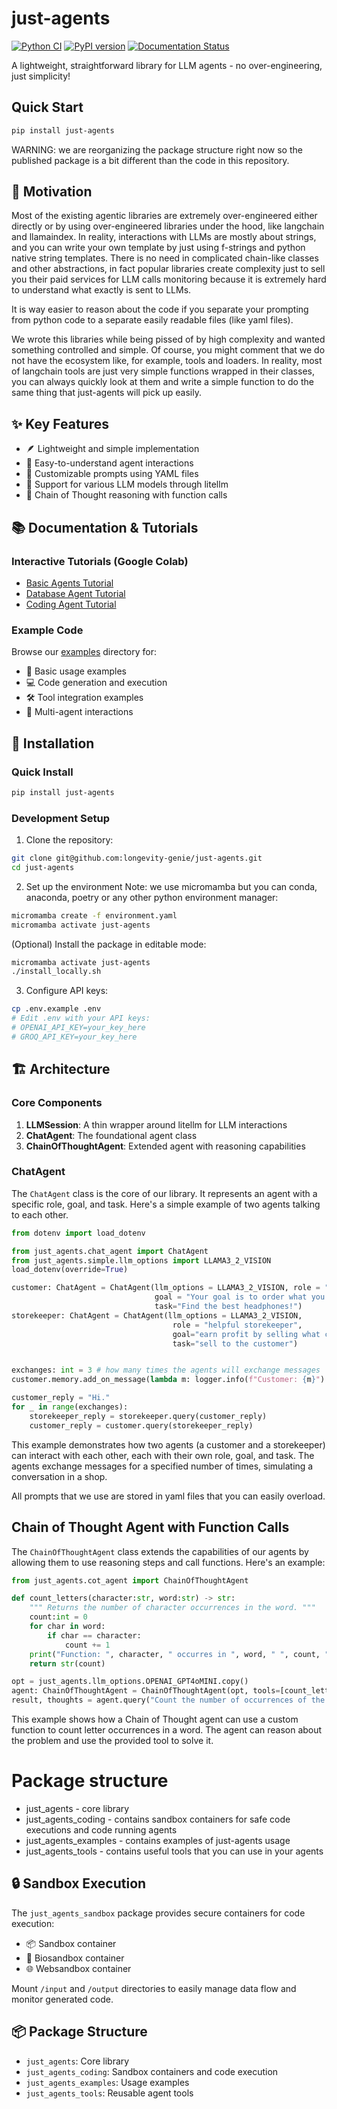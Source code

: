 # just-agents
[![Python CI](https://github.com/longevity-genie/just-agents/actions/workflows/run_tests.yaml/badge.svg)](https://github.com/longevity-genie/just-agents/actions/workflows/run_tests.yaml)
[![PyPI version](https://badge.fury.io/py/just-agents.svg)](https://badge.fury.io/py/just-agents)
[![Documentation Status](https://readthedocs.org/projects/just-agents/badge/?version=latest)](https://just-agents.readthedocs.io/en/latest/?badge=latest)

A lightweight, straightforward library for LLM agents - no over-engineering, just simplicity!

## Quick Start
```bash
pip install just-agents
```

WARNING: we are reorganizing the package structure right now so the published package is a bit different than the code in this repository.

## 🎯 Motivation

Most of the existing agentic libraries are extremely over-engineered either directly or by using over-engineered libraries under the hood, like langchain and llamaindex.
In reality, interactions with LLMs are mostly about strings, and you can write your own template by just using f-strings and python native string templates.
There is no need in complicated chain-like classes and other abstractions, in fact popular libraries create complexity just to sell you their paid services for LLM calls monitoring because it is extremely hard to understand what exactly is sent to LLMs.

It is way easier to reason about the code if you separate your prompting from python code to a separate easily readable files (like yaml files).

We wrote this libraries while being pissed of by high complexity and wanted something controlled and simple.
Of course, you might comment that we do not have the ecosystem like, for example, tools and loaders. In reality, most of langchain tools are just very simple functions wrapped in their classes, you can always quickly look at them and write a simple function to do the same thing that just-agents will pick up easily.

## ✨ Key Features
- 🪶 Lightweight and simple implementation
- 📝 Easy-to-understand agent interactions
- 🔧 Customizable prompts using YAML files
- 🤖 Support for various LLM models through litellm
- 🔄 Chain of Thought reasoning with function calls

## 📚 Documentation & Tutorials

### Interactive Tutorials (Google Colab)
- [Basic Agents Tutorial](https://github.com/longevity-genie/just-agents/blob/main/just_agents_examples/notebooks/01_just_agents_colab.ipynb)
- [Database Agent Tutorial](https://github.com/longevity-genie/just-agents/blob/main/just_agents_examples/notebooks/02_sqlite_example.ipynb)
- [Coding Agent Tutorial](https://github.com/longevity-genie/just-agents/blob/main/just_agents_examples/notebooks/03_coding_agent.ipynb)

### Example Code
Browse our [examples](https://github.com/longevity-genie/just-agents/tree/main/just_agents_examples) directory for:
- 🔰 Basic usage examples
- 💻 Code generation and execution
- 🛠️ Tool integration examples
- 👥 Multi-agent interactions


## 🚀 Installation

### Quick Install
```bash
pip install just-agents
```

### Development Setup
1. Clone the repository:
```bash
git clone git@github.com:longevity-genie/just-agents.git
cd just-agents
```

2. Set up the environment 
Note: we use micromamba but you can conda, anaconda, poetry or any other python environment manager:

```bash
micromamba create -f environment.yaml
micromamba activate just-agents
```

(Optional) Install the package in editable mode:
```bash
micromamba activate just-agents
./install_locally.sh
```

3. Configure API keys:
```bash
cp .env.example .env
# Edit .env with your API keys:
# OPENAI_API_KEY=your_key_here
# GROQ_API_KEY=your_key_here
```
## 🏗️ Architecture

### Core Components
1. **LLMSession**: A thin wrapper around litellm for LLM interactions
2. **ChatAgent**: The foundational agent class
3. **ChainOfThoughtAgent**: Extended agent with reasoning capabilities


### ChatAgent

The `ChatAgent` class is the core of our library. 
It represents an agent with a specific role, goal, and task. Here's a simple example of two agents talking to each other.

```python
from dotenv import load_dotenv

from just_agents.chat_agent import ChatAgent
from just_agents.simple.llm_options import LLAMA3_2_VISION
load_dotenv(override=True)

customer: ChatAgent = ChatAgent(llm_options = LLAMA3_2_VISION, role = "customer at a shop",
                                goal = "Your goal is to order what you want, while speaking concisely and clearly",
                                task="Find the best headphones!")
storekeeper: ChatAgent = ChatAgent(llm_options = LLAMA3_2_VISION,
                                    role = "helpful storekeeper",
                                    goal="earn profit by selling what customers need",
                                    task="sell to the customer")


exchanges: int = 3 # how many times the agents will exchange messages
customer.memory.add_on_message(lambda m: logger.info(f"Customer: {m}") if m.role == "user" else logger.info(f"Storekeeper: {m}"))

customer_reply = "Hi."
for _ in range(exchanges):
    storekeeper_reply = storekeeper.query(customer_reply)
    customer_reply = customer.query(storekeeper_reply)
```

This example demonstrates how two agents (a customer and a storekeeper) can interact with each other, each with their own role, 
goal, and task. The agents exchange messages for a specified number of times, simulating a conversation in a shop.

All prompts that we use are stored in yaml files that you can easily overload.

## Chain of Thought Agent with Function Calls

The `ChainOfThoughtAgent` class extends the capabilities of our agents by allowing them to use reasoning steps and call functions. 
Here's an example:

```python
from just_agents.cot_agent import ChainOfThoughtAgent

def count_letters(character:str, word:str) -> str:
    """ Returns the number of character occurrences in the word. """
    count:int = 0
    for char in word:
        if char == character:
            count += 1
    print("Function: ", character, " occurres in ", word, " ", count, " times.")
    return str(count)

opt = just_agents.llm_options.OPENAI_GPT4oMINI.copy()
agent: ChainOfThoughtAgent = ChainOfThoughtAgent(opt, tools=[count_letters])
result, thoughts = agent.query("Count the number of occurrences of the letter 'L' in the word - 'LOLLAPALOOZA'.")
```

This example shows how a Chain of Thought agent can use a custom function to count letter occurrences in a word. The agent can 
reason about the problem and use the provided tool to solve it.

# Package structure

* just_agents - core library
* just_agents_coding - contains sandbox containers for safe code executions and code running agents
* just_agents_examples - contains examples of just-agents usage
* just_agents_tools - contains useful tools that you can use in your agents

## 🔒 Sandbox Execution

The `just_agents_sandbox` package provides secure containers for code execution:
- 📦 Sandbox container
- 🧬 Biosandbox container
- 🌐 Websandbox container

Mount `/input` and `/output` directories to easily manage data flow and monitor generated code.

## 📦 Package Structure
- `just_agents`: Core library
- `just_agents_coding`: Sandbox containers and code execution
- `just_agents_examples`: Usage examples
- `just_agents_tools`: Reusable agent tools